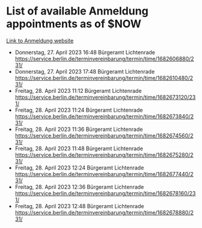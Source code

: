 # List of available Anmeldung appointments as of $NOW
[Link to Anmeldung website](https://service.berlin.de/terminvereinbarung/termin/tag.php?termin=1&anliegen[]=120686&dienstleisterlist=122210,122217,327316,122219,327312,122227,327314,122231,327346,122243,327348,122254,122252,329742,122260,329745,122262,329748,122271,327278,122273,327274,122277,327276,330436,122280,327294,122282,327290,122284,327292,122291,327270,122285,327266,122286,327264,122296,327268,150230,329760,122297,327286,122294,327284,122312,329763,122314,329775,122304,327330,122311,327334,122309,327332,317869,122281,327352,122279,329772,122283,122276,327324,122274,327326,122267,329766,122246,327318,122251,327320,122257,327322,122208,327298,122226,327300&herkunft=http%3A%2F%2Fservice.berlin.de%2Fdienstleistung%2F120686%2F)
- Donnerstag, 27. April 2023 16:48 Bürgeramt Lichtenrade https://service.berlin.de/terminvereinbarung/termin/time/1682606880/231/
- Donnerstag, 27. April 2023 17:48 Bürgeramt Lichtenrade https://service.berlin.de/terminvereinbarung/termin/time/1682610480/231/
- Freitag, 28. April 2023 11:12 Bürgeramt Lichtenrade https://service.berlin.de/terminvereinbarung/termin/time/1682673120/231/
- Freitag, 28. April 2023 11:24 Bürgeramt Lichtenrade https://service.berlin.de/terminvereinbarung/termin/time/1682673840/231/
- Freitag, 28. April 2023 11:36 Bürgeramt Lichtenrade https://service.berlin.de/terminvereinbarung/termin/time/1682674560/231/
- Freitag, 28. April 2023 11:48 Bürgeramt Lichtenrade https://service.berlin.de/terminvereinbarung/termin/time/1682675280/231/
- Freitag, 28. April 2023 12:24 Bürgeramt Lichtenrade https://service.berlin.de/terminvereinbarung/termin/time/1682677440/231/
- Freitag, 28. April 2023 12:36 Bürgeramt Lichtenrade https://service.berlin.de/terminvereinbarung/termin/time/1682678160/231/
- Freitag, 28. April 2023 12:48 Bürgeramt Lichtenrade https://service.berlin.de/terminvereinbarung/termin/time/1682678880/231/
